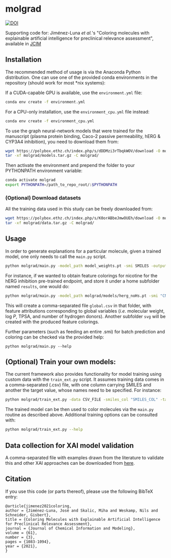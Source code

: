 # molgrad

[![DOI](https://zenodo.org/badge/244630479.svg)](https://zenodo.org/badge/latestdoi/244630479)


Supporting code for: Jiménez-Luna _et al._'s "Coloring molecules with explainable artificial intelligence for preclinical relevance assessment", available in [JCIM](https://pubs.acs.org/doi/10.1021/acs.jcim.0c01344)



## Installation

The recommended method of usage is via the Anaconda Python distribution. One can use one of the provided conda environments in the repository (should work for most *nix systems):

If a CUDA-capable GPU is available, use the `environment.yml` file:

```bash
conda env create -f environment.yml
```

For a CPU-only installation, use the `environment_cpu.yml` file instead:

```bash
conda env create -f environment_cpu.yml
```

To use the graph neural-network models that were trained for the manuscript (plasma protein binding, Caco-2 passive permeability, hERG & CYP3A4 inhibition), you need to download them from:

``` bash
wget https://polybox.ethz.ch/index.php/s/dDDMzi3rTbqkWOV/download -O molgrad/models.tar.gz
tar -xf molgrad/models.tar.gz -C molgrad/
```

Then activate the environment and prepend the folder to your PYTHONPATH environment variable:

```bash
conda activate molgrad
export PYTHONPATH=/path_to_repo_root/:$PYTHONPATH
```

### (Optional) Download datasets

All the training data used in this study can be freely downloaded from:

```bash
wget https://polybox.ethz.ch/index.php/s/K0orABbeJmwOUEh/download -O molgrad/data.tar.gz
tar -xf molgrad/data.tar.gz -C molgrad/
```


## Usage

In order to generate explanations for a particular molecule, given a trained model, one only needs to call the `main.py` script. 

```bash
python molgrad/main.py -model_path model_weights.pt -smi SMILES -output_f RESULT_DIR
```


For instance, if we wanted to obtain feature colorings for nicotine for the hERG inhibition pre-trained endpoint, and store it under a home subfolder named `results`, one would do:

```bash
python molgrad/main.py -model_path molgrad/models/herg_noHs.pt -smi "CN1CCCC1C2=CN=CC=C2" -output_f $HOME/results/
```

This will create a comma-separated file `global.csv` in that folder, with feature attributions corresponding to global variables (_i.e_. molecular weight, log _P_, TPSA, and number of hydrogen donors). Another subfolder `svg` will be created with the produced feature colorings.

Further parameters (such as feeding an entire .smi) for batch prediction and coloring can be checked via the provided help:

```
python molgrad/main.py --help
```

## (Optional) Train your own models:

The current framework also provides functionality for model training using custom data with the `train_ext.py` script. It assumes training data comes in a comma-separated (.csv) file, with one column carrying SMILES and another the target value, whose names need to be specified. For instance:


```bash
python molgrad/train_ext.py -data CSV_FILE -smiles_col "SMILES_COL" -target_col "TARGET_COL" -output path_to_weights.pt
```

The trained model can be then used to color molecules via the `main.py` routine as described above. Additional training options can be consulted with:

```bash
python molgrad/train_ext.py --help
```


## Data collection for XAI model validation

A comma-separated file with examples drawn from the literature to validate this and other XAI approaches can be downloaded from [here](https://polybox.ethz.ch/index.php/s/olEIsl2fPngzFYS).



## Citation

If you use this code (or parts thereof), please use the following BibTeX entry:

```
@article{jimenez2021coloring,
author = {Jiménez-Luna, José and Skalic, Miha and Weskamp, Nils and Schneider, Gisbert},
title = {Coloring Molecules with Explainable Artificial Intelligence for Preclinical Relevance Assessment},
journal = {Journal of Chemical Information and Modeling},
volume = {61},
number = {3},
pages = {1083-1094},
year = {2021},
}
```
